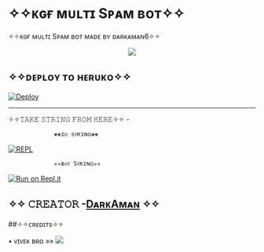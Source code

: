 # ✧✧ᴋɢғ ᴍᴜʟᴛɪ Sᴘᴀᴍ ʙᴏᴛ✧✧


✧✧ᴋɢғ ᴍᴜʟᴛɪ Sᴘᴀᴍ ʙᴏᴛ ᴍᴀᴅᴇ ʙʏ ᴅᴀʀᴋᴀᴍᴀɴ6✧✧


<p align="center">
  <img src="https://telegra.ph/file/a604b3e6120ac54eb3075.jpg">

</p>

## ✧✧ᴅᴇᴘʟᴏʏ ᴛᴏ ʜᴇʀᴜᴋᴏ✧✧

 
[![Deploy](https://www.herokucdn.com/deploy/button.svg)](https://dashboard.heroku.com/new?template=https%3A%2F%2Fgithub.com%2FDARKAMAN6%2FKGF-MULTI-SPAM-BOT)

------------------------------------------------

✧✧𝚃𝙰𝙺𝙴 𝚂𝚃𝚁𝙸𝙽𝙶 𝙵𝚁𝙾𝙼 𝙷𝙴𝚁𝙴✧✧ - 

                 ❀❀ɪᴅ sᴛʀɪɴɢ❀❀

[![REPL](https://repl.it/badge/github/DARKAMAN6/KGF-MULTI-SPAM-BOT)](https://replit.com/@DARKAMAN6/KGF-MULTI-SPAM-REPLIT-BY-DARKAMAN6)
 
                 ✯✯ʙᴏᴛ Sᴛʀɪɴɢ✯✯

[![Run on Repl.it](https://repl.it/badge/github/YukkiBot/YukkiSpamBot)](https://replit.com/@unknownforall1/SPAM-BOT-REPL-BY-SIDDHANT-DEVIL)

     
## ✧✧ 𝙲𝚁𝙴𝙰𝚃𝙾𝚁 -[DᴀʀᴋAᴍᴀɴ](https://t.me/DARKAMAN) ✧✧


##✧✧ᴄʀᴇᴅɪᴛs✧✧


• ᴠɪᴠᴇᴋ ʙʀᴏ »»   <a href="https://github.com//unknownforall1" alt="ᴠɪᴠᴇᴋ ʙʀᴏ"> <img src="https://img.shields.io/badge/ᴠɪᴠᴇᴋ ʙʀᴏ-A679d?logo=github" /></a>

